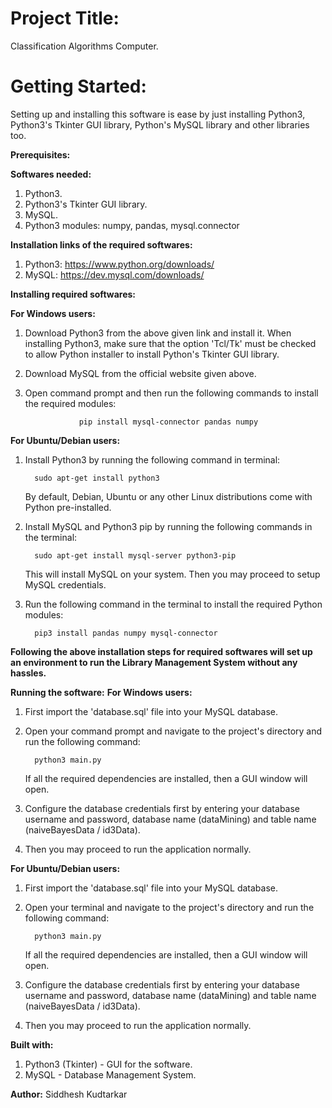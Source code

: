 # Project Title: 

Classification Algorithms Computer.

# Getting Started: 

Setting up and installing this software is ease by just installing Python3, Python3's Tkinter GUI library, Python's MySQL library and other libraries too.

**Prerequisites:**

**Softwares needed:**
1.	Python3.
2.	Python3's Tkinter GUI library.
3.	MySQL.
4.	Python3 modules: numpy, pandas, mysql.connector

**Installation links of the required softwares:**
1.	Python3: <https://www.python.org/downloads/>
2.	MySQL: <https://dev.mysql.com/downloads/>

**Installing required softwares:**

**For Windows users:**
1.	Download Python3 from the above given link and install it. When installing Python3, make sure that the option 'Tcl/Tk' must be checked to allow Python installer to install Python's Tkinter GUI library.
2.	Download MySQL from the official website given above.
3.	Open command prompt and then run the following commands to install the required modules:

                    pip install mysql-connector pandas numpy

**For Ubuntu/Debian users:**
1.  Install Python3 by running the following command in terminal: 
          
          sudo apt-get install python3
          
    By default, Debian, Ubuntu or any other Linux distributions come with Python pre-installed.
2.  Install MySQL and Python3 pip by running the following commands in the terminal:

          sudo apt-get install mysql-server python3-pip
          
    This will install MySQL on your system. Then you may proceed to setup MySQL credentials.
3.  Run the following command in the terminal to install the required Python modules:

          pip3 install pandas numpy mysql-connector

**Following the above installation steps for required softwares will set up an environment to run the Library Management System without any hassles.**

**Running the software:**
**For Windows users:**
1.  First import the 'database.sql' file into your MySQL database.
2.  Open your command prompt and navigate to the project's directory and run the following command:

          python3 main.py
          
    If all the required dependencies are installed, then a GUI window will open.
3.  Configure the database credentials first by entering your database username and password, database name (dataMining) and table name (naiveBayesData / id3Data).
4.  Then you may proceed to run the application normally.

**For Ubuntu/Debian users:**
1.  First import the 'database.sql' file into your MySQL database.
2.  Open your terminal and navigate to the project's directory and run the following command:

          python3 main.py

    If all the required dependencies are installed, then a GUI window will open.
3.  Configure the database credentials first by entering your database username and password, database name (dataMining) and table name (naiveBayesData / id3Data).
4.  Then you may proceed to run the application normally.

**Built with:**
1.    Python3 (Tkinter) - GUI for the software.
2.    MySQL - Database Management System.

**Author:**
          Siddhesh Kudtarkar

